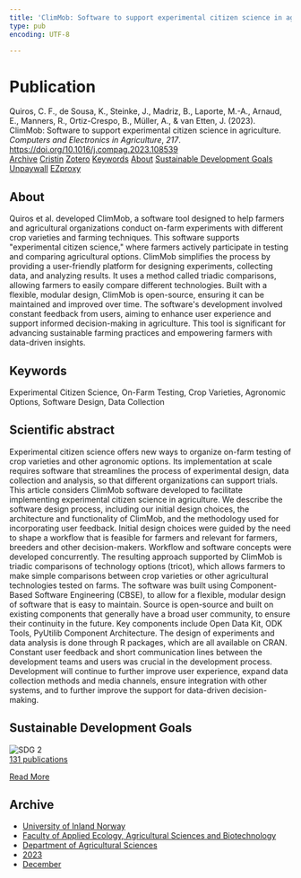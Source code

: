 ```yaml
---
title: 'ClimMob: Software to support experimental citizen science in agriculture'
type: pub
encoding: UTF-8

---
```

<h1>Publication</h1>
<article id="csl-bib-container-84T996KU" class="csl-bib-container">
  <div class="csl-bib-body"> <div class="csl-entry">Quiros, C. F., de Sousa, K., Steinke, J., Madriz, B., Laporte, M.-A., Arnaud, E., Manners, R., Ortiz-Crespo, B., Müller, A., &#38; van Etten, J. (2023). ClimMob: Software to support experimental citizen science in agriculture. <i>Computers and Electronics in Agriculture</i>, <i>217</i>. <a href="https://doi.org/10.1016/j.compag.2023.108539">https://doi.org/10.1016/j.compag.2023.108539</a></div> </div>
  <div class="csl-bib-buttons">
    <a href="#taxonomy-article-84T996KU" alt="archive" class="csl-bib-button">Archive</a>
    <a href="https://app.cristin.no/results/show.jsf?id=2217479" alt="Cristin" class="csl-bib-button">Cristin</a>
    <a href="http://zotero.org/groups/5881554/items/84T996KU" alt="Zotero" class="csl-bib-button">Zotero</a>
    <a href="#keywords-article-84T996KU" alt="keywords" class="csl-bib-button">Keywords</a>
    <a href="#about-article-84T996KU" alt="about_pub" class="csl-bib-button">About</a>
    <a href="#sdg-article-84T996KU" alt="sdg" class="csl-bib-button">Sustainable Development Goals</a>
    <a href="https://doi.org/10.1016/j.compag.2023.108539" alt="Unpaywall" class="csl-bib-button">Unpaywall</a>
    <a href="https://doi.org/10.1016/j.compag.2023.108539" alt="EZproxy" class="csl-bib-button">EZproxy</a>
  </div>
  <div id="csl-bib-meta-container-84T996KU"></div>
</article>
<div id="csl-bib-meta-84T996KU" class="csl-bib-meta">
  <article id="about-article-84T996KU" class="about_pub-article">
    <h1>About</h1>
    Quiros et al. developed ClimMob, a software tool designed to help farmers and agricultural organizations conduct on-farm experiments with different crop varieties and farming techniques. This software supports "experimental citizen science," where farmers actively participate in testing and comparing agricultural options. ClimMob simplifies the process by providing a user-friendly platform for designing experiments, collecting data, and analyzing results. It uses a method called triadic comparisons, allowing farmers to easily compare different technologies. Built with a flexible, modular design, ClimMob is open-source, ensuring it can be maintained and improved over time. The software's development involved constant feedback from users, aiming to enhance user experience and support informed decision-making in agriculture. This tool is significant for advancing sustainable farming practices and empowering farmers with data-driven insights.
  </article>
  <article id="keywords-article-84T996KU" class="keywords-article">
    <h1>Keywords</h1>
    Experimental Citizen Science, On-Farm Testing, Crop Varieties, Agronomic Options, Software Design, Data Collection
  </article>
  <article id="abstract-article-84T996KU" class="abstract-article">
    <h1>Scientific abstract</h1>
    Experimental citizen science offers new ways to organize on-farm testing of crop varieties and other agronomic options. Its implementation at scale requires software that streamlines the process of experimental design, data collection and analysis, so that different organizations can support trials. This article considers ClimMob software developed to facilitate implementing experimental citizen science in agriculture. We describe the software design process, including our initial design choices, the architecture and functionality of ClimMob, and the methodology used for incorporating user feedback. Initial design choices were guided by the need to shape a workflow that is feasible for farmers and relevant for farmers, breeders and other decision-makers. Workflow and software concepts were developed concurrently. The resulting approach supported by ClimMob is triadic comparisons of technology options (tricot), which allows farmers to make simple comparisons between crop varieties or other agricultural technologies tested on farms. The software was built using Component-Based Software Engineering (CBSE), to allow for a flexible, modular design of software that is easy to maintain. Source is open-source and built on existing components that generally have a broad user community, to ensure their continuity in the future. Key components include Open Data Kit, ODK Tools, PyUtilib Component Architecture. The design of experiments and data analysis is done through R packages, which are all available on CRAN. Constant user feedback and short communication lines between the development teams and users was crucial in the development process. Development will continue to further improve user experience, expand data collection methods and media channels, ensure integration with other systems, and to further improve the support for data-driven decision-making.
  </article>
  <article id="sdg-article-84T996KU" class="sdg-article">
    <h1>Sustainable Development Goals</h1>
    <div class="sdg-container"><div id="sdg2" class="sdg">
        <img src="{{< params subfolder >}}images/sdg/sdg02_en.png" class="image" alt="SDG 2">
        <div class="sdg-overlay">
          <a href="/en/archive/?key=?sdg=2#archive" class="sdg-publication-count"><span>131</span> publications</a>
          <p><a href="https://sdgs.un.org/goals/goal2" class="sdg-read-more">Read More</a></p>
        </div>
      </div></div>
  </article>
  <article id="taxonomy-article-84T996KU" class="taxonomy-article">
    <h1>Archive</h1>
    <ul>
      <li>
        <a href="/en/archive/?key=3DCRN523">University of Inland Norway</a>
      </li>
      <li>
        <a href="/en/archive/?key=T77LXH6D">Faculty of Applied Ecology, Agricultural Sciences and Biotechnology</a>
      </li>
      <li>
        <a href="/en/archive/?key=SSN4QLEC">Department of Agricultural Sciences</a>
      </li>
      <li>
        <a href="/en/archive/?key=DRHXCX63">2023</a>
      </li>
      <li>
        <a href="/en/archive/?key=I83E3ZGN">December</a>
      </li>
    </ul>
  </article>
</div>
